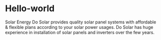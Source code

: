 # Hello-world
Solar Energy
Do Solar provides quality solar panel systems with affordable & flexible plans according to your solar power usages.
Do Solar has huge experience in installation of solar panels and inverters over the few years.
